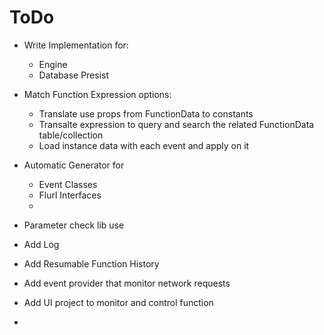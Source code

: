 # ToDo
* Write Implementation for:
	* Engine
	* Database Presist
* Match Function Expression options:
	* Translate use props from FunctionData to constants
	* Transalte expression to query and search the related FunctionData table/collection
	* Load instance data with each event and apply on it
* Automatic Generator for
	* Event Classes
	* Flurl Interfaces
	* 


* Parameter check lib use


* Add Log
* Add Resumable Function History
* Add event provider that monitor network requests
* Add UI project to monitor and control function
* 